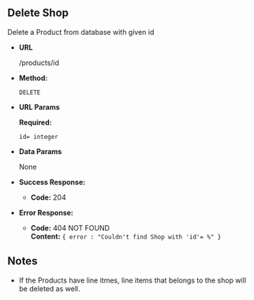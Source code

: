 **Delete Shop**
----
  Delete a Product from database with given id

* **URL**

  /products/id

* **Method:**

  `DELETE`
  
*  **URL Params**

   **Required:**
 
   `id= integer`

* **Data Params**

  None

* **Success Response:**

  * **Code:** 204 <br />
 
* **Error Response:**

  * **Code:** 404 NOT FOUND <br />
    **Content:** `{ error : "Couldn't find Shop with 'id'= %" }`


## Notes

* If the Products have line itmes, line items that belongs to the shop will be deleted as well.
